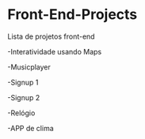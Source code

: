 # Front-End-Projects
Lista de projetos front-end

-Interatividade usando Maps

-Musicplayer

-Signup 1

-Signup 2

-Relógio

-APP de clima

